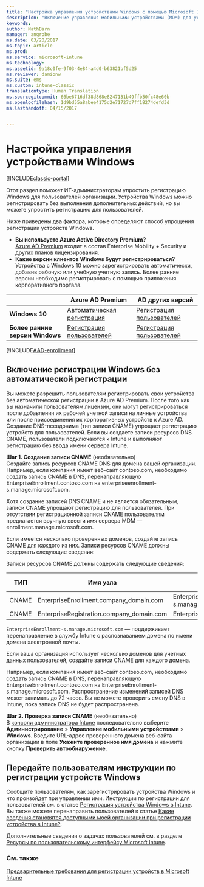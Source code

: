 ```yaml
---
title: "Настройка управления устройствами Windows с помощью Microsoft Intune | Документация Майкрософт"
description: "Включение управления мобильными устройствами (MDM) для устройств Windows с помощью Microsoft Intune"
keywords: 
author: NathBarn
manager: angrobe
ms.date: 03/20/2017
ms.topic: article
ms.prod: 
ms.service: microsoft-intune
ms.technology: 
ms.assetid: 9a18c0fe-9f03-4e84-a4d0-b63821bf5d25
ms.reviewer: damionw
ms.suite: ems
ms.custom: intune-classic
translationtype: Human Translation
ms.sourcegitcommit: 66be6716df38d868e8247131b49ffb50fc48e60b
ms.openlocfilehash: 1d9bd55a8abee4175d2e71727d7ff18274defd3d
ms.lasthandoff: 04/15/2017


---
```


# <a name="set-up-windows-device-management"></a>Настройка управления устройствами Windows

[!INCLUDE[classic-portal](../includes/classic-portal.md)]

Этот раздел поможет ИТ-администраторам упростить регистрацию Windows для пользователей организации.  Устройства Windows можно регистрировать без выполнения дополнительных действий, но вы можете упростить регистрацию для пользователей.

Ниже приведены два фактора, которые определяют способ упрощения регистрации устройств Windows.
- **Вы используете Azure Active Directory Premium?** <br>[Azure AD Premium](https://docs.microsoft.com/azure/active-directory/active-directory-get-started-premium) входит в состав Enterprise Mobility + Security и других планов лицензирования.
- **Какие версии клиентов Windows будут регистрироваться?** <br>Устройства с Windows 10 можно зарегистрировать автоматически, добавив рабочую или учебную учетную запись. Более ранние версии необходимо регистрировать с помощью приложения корпоративного портала.

||**Azure AD Premium**|**AD других версий**|
|----------|---------------|---------------|  
|**Windows 10**|[Автоматическая регистрация](#enable-windows-10-automatic-enrollment) |[Регистрация пользователей](#enable-windows-enrollment-without-azure-ad-premium)|
|**Более ранние версии Windows**|[Регистрация пользователей](#enable-windows-enrollment-without-azure-ad-premium)|[Регистрация пользователей](#enable-windows-enrollment-without-azure-ad-premium)|

[!INCLUDE[AAD-enrollment](../includes/win10-automatic-enrollment-aad.md)]

## <a name="enable-windows-enrollment-without-automatic-enrollment"></a>Включение регистрации Windows без автоматической регистрации
Вы можете разрешить пользователям регистрировать свои устройства без автоматической регистрации в Azure AD Premium. После того как вы назначили пользователям лицензии, они могут регистрироваться после добавления их рабочей учетной записи на личные устройства или после присоединения их корпоративных устройств к Azure AD. Создание DNS-псевдонима (тип записи CNAME) упрощает регистрацию устройств для пользователей. Если вы создаете записи ресурсов DNS CNAME, пользователи подключаются к Intune и выполняют регистрацию без ввода имени сервера Intune.

**Шаг 1. Создание записи CNAME** (необязательно)<br>
Создайте запись ресурсов CNAME DNS для домена вашей организации. Например, если компания имеет веб-сайт contoso.com, необходимо создать запись CNAME в DNS, перенаправляющую EnterpriseEnrollment.contoso.com на enterpriseenrollment-s.manage.microsoft.com.

Хотя создание записей DNS CNAME и не является обязательным, записи CNAME упрощают регистрацию для пользователей. При отсутствии регистрационной записи CNAME пользователям предлагается вручную ввести имя сервера MDM — enrollment.manage.microsoft.com.

Если имеется несколько проверенных доменов, создайте запись CNAME для каждого из них. Записи ресурсов CNAME должны содержать следующие сведения:

Записи ресурсов CNAME должны содержать следующие сведения:

|ТИП|Имя узла|Указывает на|СРОК ЖИЗНИ|
|--------|-------------|-------------|-------|
|CNAME|EnterpriseEnrollment.company_domain.com|EnterpriseEnrollment-s.manage.microsoft.com |1 час|
|CNAME|EnterpriseRegistration.company_domain.com|EnterpriseRegistration.windows.net|1 час|

`EnterpriseEnrollment-s.manage.microsoft.com` — поддерживает перенаправление в службу Intune с распознаванием домена по имени домена электронной почты.

Если ваша организация использует несколько доменов для учетных данных пользователей, создайте записи CNAME для каждого домена.

Например, если компания имеет веб-сайт contoso.com, необходимо создать запись CNAME в DNS, перенаправляющую EnterpriseEnrollment.contoso.com на EnterpriseEnrollment-s.manage.microsoft.com. Распространение изменений записей DNS может занимать до 72 часов. Вы не можете проверить смену DNS в Intune, пока запись DNS не будет распространена.

**Шаг 2. Проверка записи CNAME** (необязательно)<br>
В [консоли администратора Intune](http://manage.microsoft.com) последовательно выберите **Администрирование** &gt; **Управление мобильными устройствами** &gt; **Windows**. Введите URL-адрес проверенного домена веб-сайта организации в поле **Укажите проверенное имя домена** и нажмите кнопку **Проверить автообнаружение**.

## <a name="tell-users-how-to-enroll-windows-devices"></a>Передайте пользователям инструкции по регистрации устройств Windows
Сообщите пользователям, как зарегистрировать устройства Windows и что произойдет при управлении ими.
Инструкции по регистрации для пользователей см. в статье [Регистрация устройства Windows в Intune](https://docs.microsoft.com/intune/enduser/enroll-your-device-in-intune-windows). Вы также можете перенаправить пользователей к статье [Какие сведения становятся доступными моей организации при регистрации устройства в Intune?](https://docs.microsoft.com/intune/enduser/what-can-your-it-administrator-see-when-you-enroll-your-device-in-intune-windows).

Дополнительные сведения о задачах пользователей см. в разделе [Ресурсы по пользовательскому интерфейсу Microsoft Intune](https://docs.microsoft.com/intune/deploy-use/how-to-educate-your-end-users-about-microsoft-intune).

### <a name="see-also"></a>См. также
[Предварительные требования для регистрации устройств в Microsoft Intune](prerequisites-for-enrollment.md)

